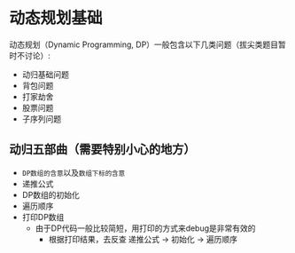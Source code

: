 # 动态规划基础
动态规划（Dynamic Programming, DP）一般包含以下几类问题（拔尖类题目暂时不讨论）:
- 动归基础问题
- 背包问题
- 打家劫舍
- 股票问题
- 子序列问题

## 动归五部曲（需要特别小心的地方）
- `DP数组的含意`以及`数组下标的含意`
- 递推公式
- DP数组的初始化
- 遍历顺序
- 打印DP数组
  - 由于DP代码一般比较简短，用打印的方式来debug是非常有效的
    - 根据打印结果，去反查 递推公式 -> 初始化 -> 遍历顺序  










